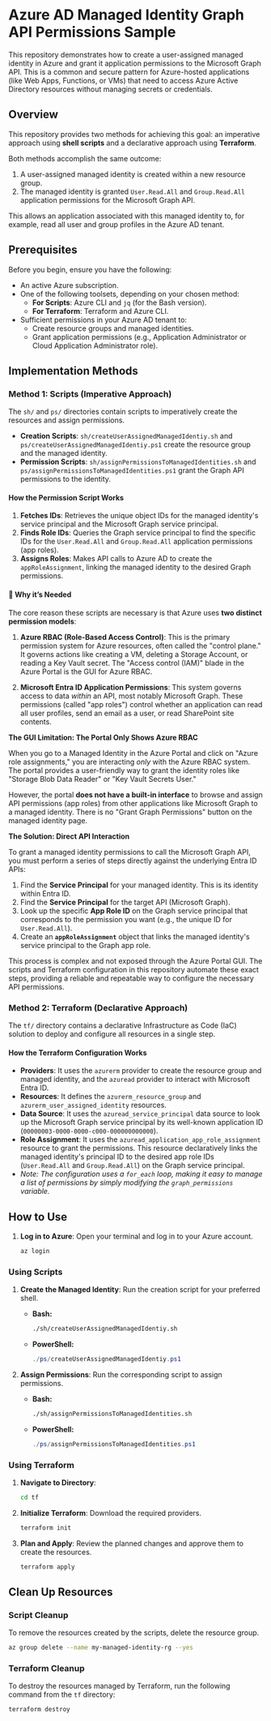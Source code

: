  # Azure AD Managed Identity Graph API Permissions Sample
 
 This repository demonstrates how to create a user-assigned managed identity in Azure and grant it application permissions to the Microsoft Graph API. This is a common and secure pattern for Azure-hosted applications (like Web Apps, Functions, or VMs) that need to access Azure Active Directory resources without managing secrets or credentials.
 
 ## Overview
 
 This repository provides two methods for achieving this goal: an imperative approach using **shell scripts** and a declarative approach using **Terraform**.
 
 Both methods accomplish the same outcome:
 1.  A user-assigned managed identity is created within a new resource group.
 2.  The managed identity is granted `User.Read.All` and `Group.Read.All` application permissions for the Microsoft Graph API.
 
 This allows an application associated with this managed identity to, for example, read all user and group profiles in the Azure AD tenant.
 
 ## Prerequisites
 
 Before you begin, ensure you have the following:
 
 *   An active Azure subscription.
 *   One of the following toolsets, depending on your chosen method:
     *   **For Scripts**: Azure CLI and `jq` (for the Bash version).
     *   **For Terraform**: Terraform and Azure CLI.
 *   Sufficient permissions in your Azure AD tenant to:
     *   Create resource groups and managed identities.
     *   Grant application permissions (e.g., Application Administrator or Cloud Application Administrator role).
 
 ## Implementation Methods
 
 ### Method 1: Scripts (Imperative Approach)
 
 The `sh/` and `ps/` directories contain scripts to imperatively create the resources and assign permissions.
 
 *   **Creation Scripts**: `sh/createUserAssignedManagedIdentiy.sh` and `ps/createUserAssignedManagedIdentiy.ps1` create the resource group and the managed identity.
 *   **Permission Scripts**: `sh/assignPermissionsToManagedIdentities.sh` and `ps/assignPermissionsToManagedIdentities.ps1` grant the Graph API permissions to the identity.
 
 #### How the Permission Script Works
 
 1.  **Fetches IDs**: Retrieves the unique object IDs for the managed identity's service principal and the Microsoft Graph service principal.
 2.  **Finds Role IDs**: Queries the Graph service principal to find the specific IDs for the `User.Read.All` and `Group.Read.All` application permissions (app roles).
 3.  **Assigns Roles**: Makes API calls to Azure AD to create the `appRoleAssignment`, linking the managed identity to the desired Graph permissions.
 
 #### 🔐 Why it’s Needed
 The core reason these scripts are necessary is that Azure uses **two distinct permission models**:
 
 1.  **Azure RBAC (Role-Based Access Control)**: This is the primary permission system for Azure resources, often called the "control plane." It governs actions like creating a VM, deleting a Storage Account, or reading a Key Vault secret. The "Access control (IAM)" blade in the Azure Portal is the GUI for Azure RBAC.
 
 2.  **Microsoft Entra ID Application Permissions**: This system governs access to data *within* an API, most notably Microsoft Graph. These permissions (called "app roles") control whether an application can read all user profiles, send an email as a user, or read SharePoint site contents.
 
 **The GUI Limitation: The Portal Only Shows Azure RBAC**
 
 When you go to a Managed Identity in the Azure Portal and click on "Azure role assignments," you are interacting *only* with the Azure RBAC system. The portal provides a user-friendly way to grant the identity roles like "Storage Blob Data Reader" or "Key Vault Secrets User."
 
 However, the portal **does not have a built-in interface** to browse and assign API permissions (app roles) from other applications like Microsoft Graph to a managed identity. There is no "Grant Graph Permissions" button on the managed identity page.
 
 **The Solution: Direct API Interaction**
 
 To grant a managed identity permissions to call the Microsoft Graph API, you must perform a series of steps directly against the underlying Entra ID APIs:
 
 1.  Find the **Service Principal** for your managed identity. This is its identity within Entra ID.
 2.  Find the **Service Principal** for the target API (Microsoft Graph).
 3.  Look up the specific **App Role ID** on the Graph service principal that corresponds to the permission you want (e.g., the unique ID for `User.Read.All`).
 4.  Create an **`appRoleAssignment`** object that links the managed identity's service principal to the Graph app role.
 
 This process is complex and not exposed through the Azure Portal GUI. The scripts and Terraform configuration in this repository automate these exact steps, providing a reliable and repeatable way to configure the necessary API permissions.
 
 ### Method 2: Terraform (Declarative Approach)
 
 The `tf/` directory contains a declarative Infrastructure as Code (IaC) solution to deploy and configure all resources in a single step.
 
 #### How the Terraform Configuration Works
 
 *   **Providers**: It uses the `azurerm` provider to create the resource group and managed identity, and the `azuread` provider to interact with Microsoft Entra ID.
 *   **Resources**: It defines the `azurerm_resource_group` and `azurerm_user_assigned_identity` resources.
 *   **Data Source**: It uses the `azuread_service_principal` data source to look up the Microsoft Graph service principal by its well-known application ID (`00000003-0000-0000-c000-000000000000`).
 *   **Role Assignment**: It uses the `azuread_application_app_role_assignment` resource to grant the permissions. This resource declaratively links the managed identity's principal ID to the desired app role IDs (`User.Read.All` and `Group.Read.All`) on the Graph service principal.
   *   *Note: The configuration uses a `for_each` loop, making it easy to manage a list of permissions by simply modifying the `graph_permissions` variable.*
 
 ## How to Use
 
 1.  **Log in to Azure**:
     Open your terminal and log in to your Azure account.
     ```sh
     az login
     ```
 
 ### Using Scripts
 
 1.  **Create the Managed Identity**: Run the creation script for your preferred shell.
     *   **Bash:**
         ```bash
         ./sh/createUserAssignedManagedIdentiy.sh
         ```
     *   **PowerShell:**
         ```powershell
         ./ps/createUserAssignedManagedIdentiy.ps1
         ```
 
 2.  **Assign Permissions**: Run the corresponding script to assign permissions.
     *   **Bash:**
         ```bash
         ./sh/assignPermissionsToManagedIdentities.sh
         ```
     *   **PowerShell:**
         ```powershell
         ./ps/assignPermissionsToManagedIdentities.ps1
         ```
 
 ### Using Terraform
 
 1.  **Navigate to Directory**:
     ```sh
     cd tf
     ```
 
 2.  **Initialize Terraform**: Download the required providers.
     ```sh
     terraform init
     ```
 
 3.  **Plan and Apply**: Review the planned changes and approve them to create the resources.
     ```sh
     terraform apply
     ```
 
 ## Clean Up Resources
 
 ### Script Cleanup
 
 To remove the resources created by the scripts, delete the resource group.
 ```sh
 az group delete --name my-managed-identity-rg --yes
 ```
 
 ### Terraform Cleanup
 
 To destroy the resources managed by Terraform, run the following command from the `tf` directory:
 ```sh
 terraform destroy
 ```